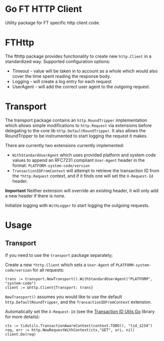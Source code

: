 # Go FT HTTP Client

Utility package for FT specific http client code.

# FTHttp

The fthttp package provides functionality to create new `http.Client` in a standardized way.
Supported configuration options:
* Timeout - value will be taken in to account as a whole which would also cover the time spent reading the response body.
* Logging - will create a log entry for each request 
* UserAgent - will add the correct user agent to the outgoing request.

# Transport

The transport package contains an `http.RoundTripper` implementation which allows simple modifications to `http.Request` via extensions before delegating to the core lib `http.DefaultRoundTripper`.
It also allows the RoundTripper to be instrumented to start logging the request it makes.

There are currently two extensions currently implemented:

* `WithStandardUserAgent` which uses provided platform and system code values to append an RFC7231 compliant `User-Agent` header in the format: `PLATFORM-system-code/version`
* `TransactionIDFromContext` will attempt to retrieve the transaction ID from the `*http.Request` context, and if it finds one will set the `X-Request-Id` header.

**Important** Neither extension will override an existing header, it will only add a new header if there is none.

Initialize logging with `WithLogger` to start logging the outgoing requests.

# Usage

## Transport
If you need to use the `transport` package separately;
 
Create a new `*http.Client` which sets a `User-Agent` of `PLATFORM-system-code/version` for all requests:

```
trans := transport.NewTransport().WithStandardUserAgent("PLATFORM", "system-code")
client := &http.Client{Transport: trans}
```

`NewTransport()` assumes you would like to use the default `http.DefaultRoundTripper`, and the `TransactionIDFromContext` extension.

Automatically set the `X-Request-Id` (see the [Transaction ID Utils Go](https://github.com/Financial-Times/transactionid-utils-go) library for more details):

```
ctx := tidutils.TransactionAwareContext(context.TODO(), "tid_1234")
req, err := http.NewRequestWithContext(ctx,"GET", uri, nil)
client.Do(req)
```
